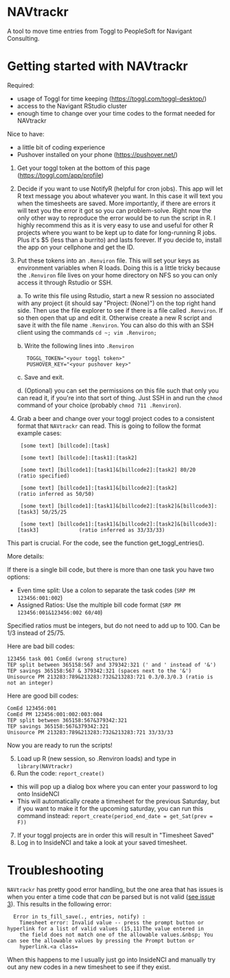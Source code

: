 # NAVtrackr
A tool to move time entries from Toggl to PeopleSoft for Navigant Consulting.

# Getting started with NAVtrackr

Required:
- usage of Toggl for time keeping (https://toggl.com/toggl-desktop/)
- access to the Navigant RStudio cluster
- enough time to change over your time codes to the format needed for NAVtrackr

Nice to have:
- a little bit of coding experience
- Pushover installed on your phone (https://pushover.net/)

1. Get your toggl token at the bottom of this page (https://toggl.com/app/profile)
2. Decide if you want to use NotifyR (helpful for cron jobs). This app will let R text message you about whatever you want. In this case it will text you when the timesheets are saved. More importantly, if there are errors it will text you the error it got so you can problem-solve. Right now the only other way to reproduce the error would be to run the script in R. I highly recommend this as it is very easy to use and useful for other R projects where you want to be kept up to date for long-running R jobs. Plus it's $5 (less than a burrito) and lasts forever. If you decide to, install the app on your cellphone and get the ID.
3. Put these tokens into an `.Renviron` file. This will set your keys as environment variables when R loads. Doing this is a little tricky because the `.Renviron` file lives on your home directory on NFS so you can only access it through Rstudio or SSH.
  
      a. To write this file using Rstudio, start a new R session no associated with any project (it should say "Project: (None)") on the top right hand side. Then use the file explorer to see if there is a file called `.Renviron`. If so then open that up and edit it. Otherwise create a new R script and save it with the file name `.Renviron`. You can also do this with an SSH client using the commands `cd ~; vim .Renviron;`
  
      b. Write the following lines into `.Renviron`
          
          TOGGL_TOKEN="<your toggl token>" 
          PUSHOVER_KEY="<your pushover key>"

      c. Save and exit. 
  
      d. (Optional) you can set the permissions on this file such that only you can read it, if you're into that sort of thing. Just SSH in and run the `chmod` command of your choice (probably `chmod 711 .Renviron`).
  
4. Grab a beer and change over your toggl project codes to a consistent format that `NAVtrackr` can read. This is going to follow the format example cases:

        [some text] [billcode]:[task]

        [some text] [billcode]:[task1]:[task2]

        [some text] [billcode1]:[task1]&[billcode2]:[task2] 80/20                           (ratio specified)

        [some text] [billcode1]:[task1]&[billcode2]:[task2]                                 (ratio inferred as 50/50)

        [some text] [billcode1]:[task1]&[billcode2]:[task2]&[billcode3]:[task3] 50/25/25

        [some text] [billcode1]:[task1]&[billcode2]:[task2]&[billcode3]:[task3]             (ratio inferred as 33/33/33)

This part is crucial. For the code, see the function get_toggl_entries().

More details:

If there is a single bill code, but there is more than one task you have two options:

- Even time split: Use a colon to separate the task codes (`SRP PM 123456:001:002`)
- Assigned Ratios: Use the multiple bill code format (`SRP PM 123456:001&123456:002 60/40`)

Specified ratios must be integers, but do not need to add up to 100. Can be 1/3 instead of 25/75.

Here are bad bill codes:

    123456 task 001 ComEd (wrong structure)
    TEP split between 365158:567 and 379342:321 (' and ' instead of '&')
    TEP savings 365158:567 & 379342:321 (spaces next to the '&')
    Unisource PM 213283:789&213283:732&213283:721 0.3/0.3/0.3 (ratio is not an integer)

Here are good bill codes:

    ComEd 123456:001
    ComEd PM 123456:001:002:003:004
    TEP split between 365158:567&379342:321
    TEP savings 365158:567&379342:321
    Unisource PM 213283:789&213283:732&213283:721 33/33/33

Now you are ready to run the scripts! 

5. Load up R (new session, so .Renviron loads) and type in `library(NAVtrackr)`
6. Run the code: `report_create()`
  - this will pop up a dialog box where you can enter your password to log onto InsideNCI
  - This will automatically create a timesheet for the previous Saturday, but if you want to make it for the upcoming saturday, you can run this command instead: `report_create(period_end_date = get_Sat(prev = F))` 
7. If your toggl projects are in order this will result in "Timesheet Saved"
8. Log in to InsideNCI and take a look at your saved timesheet.

# Troubleshooting
`NAVtrackr` has pretty good error handling, but the one area that has issues is when you enter a time code that *can* be parsed but is not valid ([see issue 3](https://github.com/sdanielzafar/NAVtrackr/issues/3)). This results in the following error:

      Error in ts_fill_save(., entries, notify) :
        Timesheet error: Invalid value -- press the prompt button or hyperlink for a list of valid values (15,11)The value entered in
        the field does not match one of the allowable values.&nbsp; You can see the allowable values by pressing the Prompt button or 
        hyperlink.<a class=

When this happens to me I usually just go into InsideNCI and manually try out any new codes in a new timesheet to see if they exist. 

